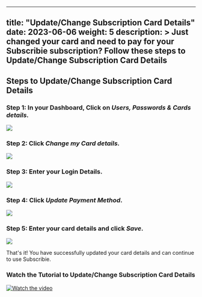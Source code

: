 
---
title: "Update/Change Subscription Card Details"
date: 2023-06-06
weight: 5
description: >
  Just changed your card and need to pay for your Subscribie subscription? Follow these steps to Update/Change Subscription Card Details
---

## Steps to Update/Change Subscription Card Details

### Step 1:  In your Dashboard, Click on *Users, Passwords & Cards details.*

![](https://subscribie.co.uk/blog/content/images/size/w1000/2023/06/image-1.png)

### Step 2: Click *Change my Card details.*

![](https://subscribie.co.uk/blog/content/images/size/w1000/2023/06/image-4.png)

### Step 3: Enter your Login Details.

![](https://subscribie.co.uk/blog/content/images/2023/06/image-14.png)

### Step 4: Click *Update Payment Method*.

![](https://subscribie.co.uk/blog/content/images/size/w1000/2023/06/image-5.png)

### Step 5: Enter your card details and click *Save*.

![](https://subscribie.co.uk/blog/content/images/size/w1000/2023/06/image-6.png)

That's it! You have successfully updated your card details and can continue to use Subscribie.

### Watch the Tutorial to Update/Change Subscription Card Details

[![Watch the video](https://i.ytimg.com/an_webp/ZWl5hRhu_xM/mqdefault_6s.webp?du=3000&sqp=CIfE-6MG&rs=AOn4CLAt6BYI9xKrD1h2Il9P0MApAhc_MQ)](https://www.youtube.com/watch?v=ZWl5hRhu_xM)